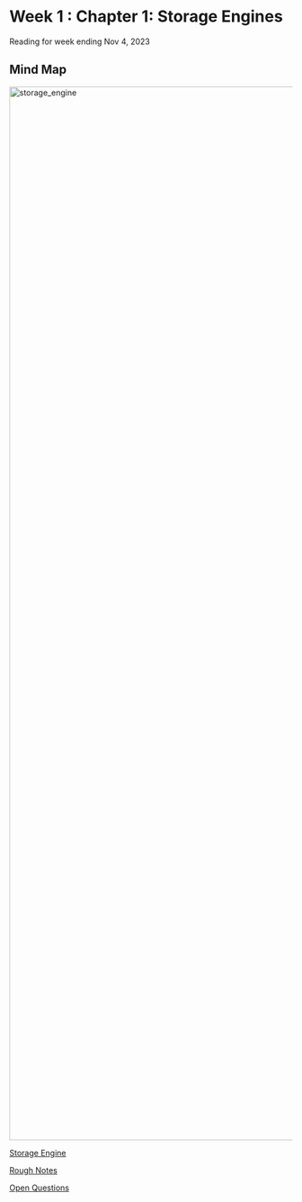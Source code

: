 # Week 1 : Chapter 1: Storage Engines

Reading for week ending Nov 4, 2023

## Mind Map


<img width="1875" alt="storage_engine" src="https://github.com/ashishpaliwal007/database-internals-book-reading/assets/148831617/e6f02f4a-9753-4359-ac92-7646be65ec0f">



[Storage Engine](storage_engine.md)

[Rough Notes](scribble.md)

[Open Questions](open_questions.md)
